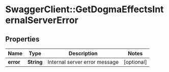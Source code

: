 # SwaggerClient::GetDogmaEffectsInternalServerError

## Properties
Name | Type | Description | Notes
------------ | ------------- | ------------- | -------------
**error** | **String** | Internal server error message | [optional] 


